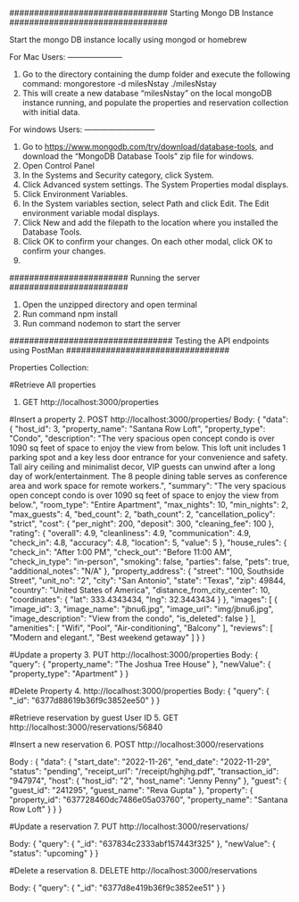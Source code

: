 ################################
Starting Mongo DB Instance
################################

Start the mongo DB instance locally using mongod or homebrew

For Mac Users:
———————

1. Go to the directory containing the dump folder and execute the following command:
		mongorestore -d milesNstay ./milesNstay
2. This will create a new database “milesNstay” on the local mongoDB instance running, and populate the properties and reservation collection with initial data.

For windows Users:
—————————
1.	Go to https://www.mongodb.com/try/download/database-tools, and download the “MongoDB Database Tools” zip file for windows.
2.	Open Control Panel
3.	In the Systems and Security category, click System.
4.	Click Advanced system settings. The System Properties modal displays.
5.	Click Environment Variables.
6.	In the System variables section, select Path and click Edit. The Edit environment variable modal displays.
7.	Click New and add the filepath to the location where you installed the Database Tools.
8.	Click OK to confirm your changes. On each other modal, click OK to confirm your changes.
9.	


########################
Running the server
########################


1. Open the unzipped directory and open terminal
2. Run command npm install
3. Run command nodemon to start the server


#################################
Testing the API endpoints using PostMan
#################################

Properties Collection:

#Retrieve All properties
1.	GET http://localhost:3000/properties

#Insert a property
2. POST http://localhost:3000/properties/
Body:
{
    "data": {
        "host_id": 3,
        "property_name": "Santana Row Loft",
        "property_type": "Condo",
        "description": "The very spacious open concept condo is over 1090 sq feet of space to enjoy the view from below. This loft unit includes 1 parking spot and a key less door entrance for your convenience and safety. Tall airy ceiling and minimalist decor, VIP guests can unwind after a long day of work/entertainment. The 8 people dining table serves as conference area and work space for remote workers.",
        "summary": "The very spacious open concept condo is over 1090 sq feet of space to enjoy the view from below.",
        "room_type": "Entire Apartment",
        "max_nights": 10,
        "min_nights": 2,
        "max_guests": 4,
        "bed_count": 2,
        "bath_count": 2,
        "cancellation_policy": "strict",
        "cost": {
            "per_night": 200,
            "deposit": 300,
            "cleaning_fee": 100
        },
        "rating": {
            "overall": 4.9,
            "cleanliness": 4.9,
            "communication": 4.9,
            "check_in": 4.8,
            "accuracy": 4.8,
            "location": 5,
            "value": 5
        },
        "house_rules": {
            "check_in": "After 1:00 PM",
            "check_out": "Before 11:00 AM",
            "check_in_type": "in-person",
            "smoking": false,
            "parties": false,
            "pets": true,
            "additional_notes": "N/A"
        },
        "property_address": {
            "street": "100, Southside Street",
            "unit_no": "2",
            "city": "San Antonio",
            "state": "Texas",
            "zip": 49844,
            "country": "United States of America",
            "distance_from_city_center": 10,
            "coordinates": {
                "lat": 333.4343434,
                "lng": 32.3443434
            }
        },
        "images": [
            {
                "image_id": 3,
                "image_name": "jbnu6.jpg",
                "image_url": "img/jbnu6.jpg",
                "image_description": "View from the condo",
                "is_deleted": false
            }
        ],
        "amenities": [
            "Wifi",
            "Pool",
            "Air-conditioning",
            "Balcony"
        ],
        "reviews": [
            "Modern and elegant.",
            "Best weekend getaway"
        ]
    }
}









#Update a property
3. PUT http://localhost:3000/properties
Body: 
{
    "query": {
        "property_name": "The Joshua Tree House"
    },
    "newValue": {
        "property_type": "Apartment"
    }
}

#Delete Property
4. http://localhost:3000/properties
Body: 
{
    "query": {
        "_id": "6377d88619b36f9c3852ee50"
    }
}

#Retrieve reservation by guest User ID
5. GET http://localhost:3000/reservations/56840

#Insert a new reservation
6. POST http://localhost:3000/reservations

Body :
{
    "data": {
        "start_date": "2022-11-26",
        "end_date": "2022-11-29",
        "status": "pending",
        "receipt_url": "/receipt/hghjhg.pdf",
        "transaction_id": "947974",
        "host": {
            "host_id": "2",
            "host_name": "Jenny Penny"
        },
        "guest": {
            "guest_id": "241295",
            "guest_name": "Reva Gupta"
        },
        "property": {
            "property_id": "637728460dc7486e05a03760",
            "property_name": "Santana Row Loft"
        }
    }
}




#Update a reservation
7. PUT http://localhost:3000/reservations/

Body:
{
    "query": {
        "_id": "637834c2333abf157443f325"
    },
    "newValue": {
        "status": "upcoming"
    }
}

#Delete a reservation
8. DELETE http://localhost:3000/reservations

Body:
{
    "query": {
        "_id": "6377d8e419b36f9c3852ee51"
    }
}

